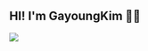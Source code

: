 <h2>HI! I'm GayoungKim 🤟🏻</h2>
<img src="https://github-readme-stats.vercel.app/api?username=JUGGUM&show_icons=true&theme=moltack"/>

